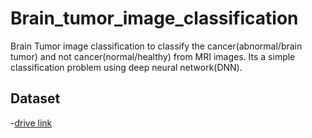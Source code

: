 # Brain_tumor_image_classification
Brain Tumor image classification to classify the cancer(abnormal/brain tumor) and not cancer(normal/healthy) from MRI images. Its a simple classification problem using deep neural network(DNN).

## Dataset
-[drive link](https://drive.google.com/file/d/1icfe9JK7qRfxux8kVXJyaoLLZJYbAskp/view?usp=sharing)
